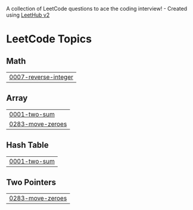 A collection of LeetCode questions to ace the coding interview! - Created using [LeetHub v2](https://github.com/arunbhardwaj/LeetHub-2.0)
<!---LeetCode Topics Start-->
# LeetCode Topics
## Math
|  |
| ------- |
| [0007-reverse-integer](https://github.com/Prateek12376/LeetCode/tree/master/0007-reverse-integer) |
## Array
|  |
| ------- |
| [0001-two-sum](https://github.com/Prateek12376/LeetCode/tree/master/0001-two-sum) |
| [0283-move-zeroes](https://github.com/Prateek12376/LeetCode/tree/master/0283-move-zeroes) |
## Hash Table
|  |
| ------- |
| [0001-two-sum](https://github.com/Prateek12376/LeetCode/tree/master/0001-two-sum) |
## Two Pointers
|  |
| ------- |
| [0283-move-zeroes](https://github.com/Prateek12376/LeetCode/tree/master/0283-move-zeroes) |
<!---LeetCode Topics End-->